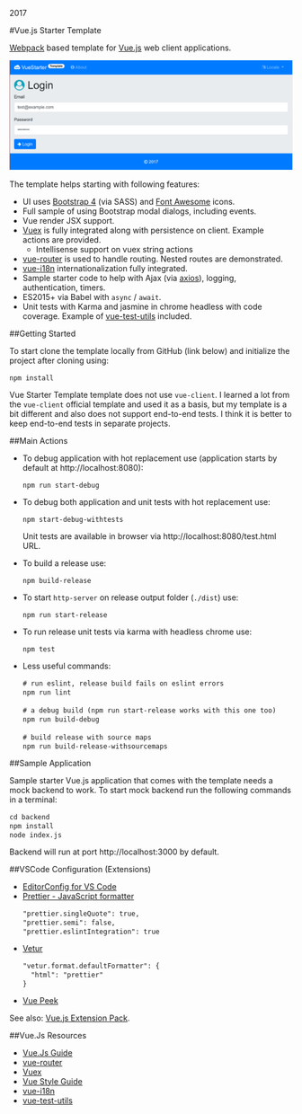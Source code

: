 2017

#Vue.js Starter Template

<!--- tags: javascript -->

[Webpack](https://webpack.js.org/) based template for [Vue.js](https://vuejs.org) web client applications.

![](r/vue-starter-template/app.png)

The template helps starting with following features:

* UI uses [Bootstrap 4](http://getbootstrap.com/) (via SASS) and [Font Awesome](http://fontawesome.io/icons/) icons.
* Full sample of using Bootstrap modal dialogs, including events.
* Vue render JSX support.
* [Vuex](https://vuex.vuejs.org/en/) is fully integrated along with persistence on client. Example actions are provided.
  * Intellisense support on vuex string actions 
* [vue-router](https://router.vuejs.org/en/) is used to handle routing. Nested routes are demonstrated.
* [vue-i18n](http://kazupon.github.io/vue-i18n/en/) internationalization fully integrated.
* Sample starter code to help with Ajax (via [axios](https://github.com/axios/axios)), logging, authentication, timers.
* ES2015+ via Babel with `async` / `await`.
* Unit tests with Karma and jasmine in chrome headless with code coverage. Example of [vue-test-utils](https://vue-test-utils.vuejs.org/en/) included.

##Getting Started

To start clone the template locally from GitHub (link below) and initialize the project after cloning using:

```
npm install
```

Vue Starter Template template does not use `vue-client`. I learned a lot from the `vue-client` official template and used it as a basis, but my template is a bit different and also does not support end-to-end tests. I think it is better to keep end-to-end tests in separate projects.

##Main Actions

* To debug application with hot replacement use (application starts by default at http://localhost:8080):

    ```
    npm run start-debug
    ```

* To debug both application and unit tests with hot replacement use:

    ```
    npm start-debug-withtests
    ```
 
  Unit tests are available in browser via http://localhost:8080/test.html URL.

* To build a release use:

    ```
    npm build-release
    ```

* To start `http-server` on release output folder (`./dist`) use:

    ```
    npm run start-release
    ```

* To run release unit tests via karma with headless chrome use:

    ```
    npm test
    ```

* Less useful commands:

    ```
    # run eslint, release build fails on eslint errors
    npm run lint

    # a debug build (npm run start-release works with this one too)
    npm run build-debug

    # build release with source maps
    npm run build-release-withsourcemaps
    ```


##Sample Application

Sample starter Vue.js application that comes with the template needs a mock backend to work. To start mock backend run the following commands in a terminal:

```
cd backend
npm install
node index.js
```

Backend will run at port http://localhost:3000 by default.

##VSCode Configuration (Extensions)

* [EditorConfig for VS Code](https://marketplace.visualstudio.com/items?itemName=EditorConfig.EditorConfig)
* [Prettier - JavaScript formatter](https://marketplace.visualstudio.com/items?itemName=esbenp.prettier-vscode)
  ```
  "prettier.singleQuote": true,
  "prettier.semi": false,
  "prettier.eslintIntegration": true
  ```
* [Vetur](https://marketplace.visualstudio.com/items?itemName=octref.vetur)
  ```
  "vetur.format.defaultFormatter": {
    "html": "prettier"
  }
  ```
* [Vue Peek](https://marketplace.visualstudio.com/items?itemName=dariofuzinato.vue-peek)

See also: [Vue.js Extension Pack](https://marketplace.visualstudio.com/items?itemName=mubaidr.vuejs-extension-pack).

##Vue.Js Resources

* [Vue.Js Guide](https://vuejs.org/v2/guide/)
* [vue-router](https://router.vuejs.org/en/)
* [Vuex](https://vuex.vuejs.org/en/)
* [Vue Style Guide](https://vuejs.org/v2/style-guide/)
* [vue-i18n](http://kazupon.github.io/vue-i18n/en/)
* [vue-test-utils](https://vue-test-utils.vuejs.org/en/)




